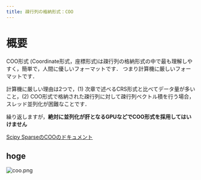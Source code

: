 ```yaml
---
title: 疎行列の格納形式：COO
---
```

# 概要
COO形式 (Coordinate形式，座標形式)は疎行列の格納形式の中で最も理解しやすく，簡単で，人間に優しいフォーマットです．
つまり計算機に厳しいフォーマットです．

計算機に厳しい理由は2つで，(1) 次章で述べるCRS形式と比べてデータ量が多いこと，(2) COO形式で格納された疎行列に対して疎行列ベクトル積を行う場合，スレッド並列化が困難なことです．

繰り返しますが，**絶対に並列化が肝となるGPUなどでCOO形式を採用してはいけません**

[Scipy SparseのCOOのドキュメント ](https://docs.scipy.org/doc/scipy/reference/generated/scipy.sparse.coo_matrix.html#scipy.sparse.coo_matrix)

## hoge

![coo.png](https://raw.githubusercontent.com/t-hishinuma/zenn-content/main/books/sparse-matrix-and-vector-product/COO.png)
